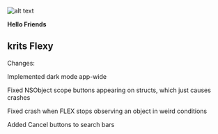 ![alt text](https://github.com/ShyamLad/Flex12/blob/master/flex12prefs/Resources/FLEX12_git.png "Flex12")

**Hello Friends**

## krits Flexy

Changes:

Implemented dark mode app-wide

Fixed NSObject scope buttons appearing on structs, which just causes crashes

Fixed crash when FLEX stops observing an object in weird conditions

Added Cancel buttons to search bars


